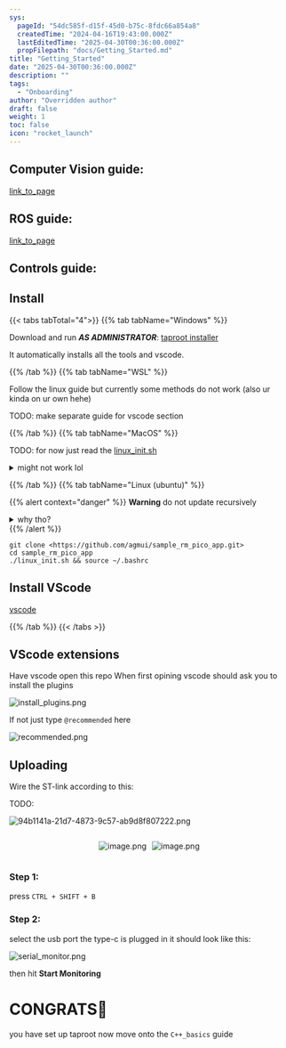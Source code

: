 ```yaml
---
sys:
  pageId: "54dc585f-d15f-45d0-b75c-8fdc66a854a8"
  createdTime: "2024-04-16T19:43:00.000Z"
  lastEditedTime: "2025-04-30T00:36:00.000Z"
  propFilepath: "docs/Getting_Started.md"
title: "Getting_Started"
date: "2025-04-30T00:36:00.000Z"
description: ""
tags:
  - "Onboarding"
author: "Overridden author"
draft: false
weight: 1
toc: false
icon: "rocket_launch"
---
```


## Computer Vision guide:

[link_to_page](86d45bc0-388b-4d26-8848-44f255f73d0e)

## ROS guide:

[link_to_page](3c76c1de-ec8f-46d6-8b0a-294005edc2d5)

## Controls guide:

## Install

{{< tabs tabTotal="4">}}
{{% tab tabName="Windows" %}}

Download and run _**AS ADMINISTRATOR**_: [taproot installer](https://github.com/Thornbots/TeachingFreshies/releases/tag/1.0)

It automatically installs all the tools and vscode.

{{% /tab %}}
{{% tab tabName="WSL" %}}

Follow the linux guide but currently some methods do not work (also ur kinda on ur own hehe)

TODO: make separate guide for vscode section

{{% /tab %}}
{{% tab tabName="MacOS" %}}

TODO: for now just read the [linux_init.sh](https://github.com/agmui/sample_rm_pico_app/blob/main/linux_init.sh)

<details>
<summary>might not work lol</summary>

`brew install libusb pkg-config`

Next install: [vscode](https://code.visualstudio.com/Download)

</details>

{{% /tab %}}
{{% tab tabName="Linux (ubuntu)" %}}

{{% alert context="danger" %}}
**Warning** do not update recursively
<details>
<summary>why tho?</summary>
There are some submodules that may go on for a while (like tinyusb) and I highly
recommend you don't need to get them.
If you want to see what submodules I update just look in `linux_init.sh`
</details>
{{% /alert %}}

```shell
git clone <https://github.com/agmui/sample_rm_pico_app.git>
cd sample_rm_pico_app
./linux_init.sh && source ~/.bashrc
```

## Install VScode

[vscode](https://code.visualstudio.com/Download)

{{% /tab %}}
{{< /tabs >}}

## VScode extensions

Have vscode open this repo
When first opining vscode should ask you to install the plugins

![install_plugins.png](https://prod-files-secure.s3.us-west-2.amazonaws.com/d518164a-d88e-44d1-a4ee-3adb3bd8bce0/89bd30f0-1825-4e77-867b-0a41ce370880/install_plugins.png?X-Amz-Algorithm=AWS4-HMAC-SHA256&X-Amz-Content-Sha256=UNSIGNED-PAYLOAD&X-Amz-Credential=ASIAZI2LB466YCLMH3AD%2F20250713%2Fus-west-2%2Fs3%2Faws4_request&X-Amz-Date=20250713T081108Z&X-Amz-Expires=3600&X-Amz-Security-Token=IQoJb3JpZ2luX2VjEPf%2F%2F%2F%2F%2F%2F%2F%2F%2F%2FwEaCXVzLXdlc3QtMiJIMEYCIQCAB20UaQqSfQeVPVkEdwOlZUZJBJrFB3n83BICpQ9PWgIhALqFmOxPwvWupQJLzxRoqV2OVpRwV2WnGAvhX4ONaYUtKv8DCBAQABoMNjM3NDIzMTgzODA1Igxyndv5yK17alXvYbIq3AMR50hUBgzlXKI7TvFojRv8NkPiJSs2GDOgfeM%2BJ%2FVl0vYoNQ%2Fo%2Fhgresj%2B1dn602EQGiCSnZGaomdHo5txRJ4QvXQxBBsDSevMqVNHD0y8WXOTBxcJEWtnefbfsjiVRUZIEZm1ZWR3Lst3xhyqJ%2BxBeUwoMpHRU%2FV2AfM4xJ23nTuhEG5Evko7USB4nun8zCU52PAzkn16%2FyK76gR9FWkyDdbVIRv4wx85MMnAgXv8WUQuf7buJF4hFygu2BHyo4xvLNxMRHIW45wQN9SWUXhdWMfMUGu51tuRssegdYYc%2FXxLVpNdiM1A173ToGpdBsfXMpATdLAoikKjzCLCvKevAVoVuQH4yZaPfFLVV1bZYueLZ2JaIPHPHICm8L58gi4ltt2%2FRfFu9xGasEpQpEiLz0N4jkbBbPbV%2B6KubmjdWmrztxtl1ps8T74U2XtrCxH5VEWu0OzUMJcrnEJBHiVDZjSWEy8upiBbVqXEzw%2FZemW7ELza%2B2NtdC%2Bj8xLX%2FHiAiPGGlprRat7eWmg0qnJomWhgU0IE73URZkrzek%2FXf925i2asHuhBEEqcCDzWUM%2BWWYX%2BoNRJ8hMaTS1tDGfGEfkwNKmjPY49hVxvLhTGThFQPVEzsYICczOW3DDso83DBjqkAdDaPSE3FKTYgXRllc9ewh4S9EyPI%2BYFD6InKqkJP25sMkmi6E7DeFcfCkWhilxvi%2FaCBY6hhYCaaGuzihQPfB4xGw1bX4wXYV8AY0Q0YcPA9jhaEv9l9zYv%2FrcDxN4WWFgVTEaOYdjZN7IZuvcPGZWD2Jk6fYL94TpLrkBTBtV325%2FK2%2F%2Bte4FHRvlsiLE9uPlE6ABYxUSgpf3mJ3l5gWudkjzY&X-Amz-Signature=7e2bcf68b500bb6bfc7a006507653614178af527b29c1e4caccf83291b4b86ab&X-Amz-SignedHeaders=host&x-amz-checksum-mode=ENABLED&x-id=GetObject)

If not just type `@recommended` here  

![recommended.png](https://prod-files-secure.s3.us-west-2.amazonaws.com/d518164a-d88e-44d1-a4ee-3adb3bd8bce0/61e661e9-5d85-4dfc-be0d-8d2097a5e793/recommended.png?X-Amz-Algorithm=AWS4-HMAC-SHA256&X-Amz-Content-Sha256=UNSIGNED-PAYLOAD&X-Amz-Credential=ASIAZI2LB466YCLMH3AD%2F20250713%2Fus-west-2%2Fs3%2Faws4_request&X-Amz-Date=20250713T081108Z&X-Amz-Expires=3600&X-Amz-Security-Token=IQoJb3JpZ2luX2VjEPf%2F%2F%2F%2F%2F%2F%2F%2F%2F%2FwEaCXVzLXdlc3QtMiJIMEYCIQCAB20UaQqSfQeVPVkEdwOlZUZJBJrFB3n83BICpQ9PWgIhALqFmOxPwvWupQJLzxRoqV2OVpRwV2WnGAvhX4ONaYUtKv8DCBAQABoMNjM3NDIzMTgzODA1Igxyndv5yK17alXvYbIq3AMR50hUBgzlXKI7TvFojRv8NkPiJSs2GDOgfeM%2BJ%2FVl0vYoNQ%2Fo%2Fhgresj%2B1dn602EQGiCSnZGaomdHo5txRJ4QvXQxBBsDSevMqVNHD0y8WXOTBxcJEWtnefbfsjiVRUZIEZm1ZWR3Lst3xhyqJ%2BxBeUwoMpHRU%2FV2AfM4xJ23nTuhEG5Evko7USB4nun8zCU52PAzkn16%2FyK76gR9FWkyDdbVIRv4wx85MMnAgXv8WUQuf7buJF4hFygu2BHyo4xvLNxMRHIW45wQN9SWUXhdWMfMUGu51tuRssegdYYc%2FXxLVpNdiM1A173ToGpdBsfXMpATdLAoikKjzCLCvKevAVoVuQH4yZaPfFLVV1bZYueLZ2JaIPHPHICm8L58gi4ltt2%2FRfFu9xGasEpQpEiLz0N4jkbBbPbV%2B6KubmjdWmrztxtl1ps8T74U2XtrCxH5VEWu0OzUMJcrnEJBHiVDZjSWEy8upiBbVqXEzw%2FZemW7ELza%2B2NtdC%2Bj8xLX%2FHiAiPGGlprRat7eWmg0qnJomWhgU0IE73URZkrzek%2FXf925i2asHuhBEEqcCDzWUM%2BWWYX%2BoNRJ8hMaTS1tDGfGEfkwNKmjPY49hVxvLhTGThFQPVEzsYICczOW3DDso83DBjqkAdDaPSE3FKTYgXRllc9ewh4S9EyPI%2BYFD6InKqkJP25sMkmi6E7DeFcfCkWhilxvi%2FaCBY6hhYCaaGuzihQPfB4xGw1bX4wXYV8AY0Q0YcPA9jhaEv9l9zYv%2FrcDxN4WWFgVTEaOYdjZN7IZuvcPGZWD2Jk6fYL94TpLrkBTBtV325%2FK2%2F%2Bte4FHRvlsiLE9uPlE6ABYxUSgpf3mJ3l5gWudkjzY&X-Amz-Signature=747c6af095c7c1d2a709fe6912630e89b629c8f51046590ab4a71892180304e8&X-Amz-SignedHeaders=host&x-amz-checksum-mode=ENABLED&x-id=GetObject)

## Uploading

Wire the ST-link according to this:

TODO:

![94b1141a-21d7-4873-9c57-ab9d8f807222.png](https://prod-files-secure.s3.us-west-2.amazonaws.com/d518164a-d88e-44d1-a4ee-3adb3bd8bce0/e5fad17d-ab82-4300-9f4c-505ab4b1202c/94b1141a-21d7-4873-9c57-ab9d8f807222.png?X-Amz-Algorithm=AWS4-HMAC-SHA256&X-Amz-Content-Sha256=UNSIGNED-PAYLOAD&X-Amz-Credential=ASIAZI2LB466YCLMH3AD%2F20250713%2Fus-west-2%2Fs3%2Faws4_request&X-Amz-Date=20250713T081108Z&X-Amz-Expires=3600&X-Amz-Security-Token=IQoJb3JpZ2luX2VjEPf%2F%2F%2F%2F%2F%2F%2F%2F%2F%2FwEaCXVzLXdlc3QtMiJIMEYCIQCAB20UaQqSfQeVPVkEdwOlZUZJBJrFB3n83BICpQ9PWgIhALqFmOxPwvWupQJLzxRoqV2OVpRwV2WnGAvhX4ONaYUtKv8DCBAQABoMNjM3NDIzMTgzODA1Igxyndv5yK17alXvYbIq3AMR50hUBgzlXKI7TvFojRv8NkPiJSs2GDOgfeM%2BJ%2FVl0vYoNQ%2Fo%2Fhgresj%2B1dn602EQGiCSnZGaomdHo5txRJ4QvXQxBBsDSevMqVNHD0y8WXOTBxcJEWtnefbfsjiVRUZIEZm1ZWR3Lst3xhyqJ%2BxBeUwoMpHRU%2FV2AfM4xJ23nTuhEG5Evko7USB4nun8zCU52PAzkn16%2FyK76gR9FWkyDdbVIRv4wx85MMnAgXv8WUQuf7buJF4hFygu2BHyo4xvLNxMRHIW45wQN9SWUXhdWMfMUGu51tuRssegdYYc%2FXxLVpNdiM1A173ToGpdBsfXMpATdLAoikKjzCLCvKevAVoVuQH4yZaPfFLVV1bZYueLZ2JaIPHPHICm8L58gi4ltt2%2FRfFu9xGasEpQpEiLz0N4jkbBbPbV%2B6KubmjdWmrztxtl1ps8T74U2XtrCxH5VEWu0OzUMJcrnEJBHiVDZjSWEy8upiBbVqXEzw%2FZemW7ELza%2B2NtdC%2Bj8xLX%2FHiAiPGGlprRat7eWmg0qnJomWhgU0IE73URZkrzek%2FXf925i2asHuhBEEqcCDzWUM%2BWWYX%2BoNRJ8hMaTS1tDGfGEfkwNKmjPY49hVxvLhTGThFQPVEzsYICczOW3DDso83DBjqkAdDaPSE3FKTYgXRllc9ewh4S9EyPI%2BYFD6InKqkJP25sMkmi6E7DeFcfCkWhilxvi%2FaCBY6hhYCaaGuzihQPfB4xGw1bX4wXYV8AY0Q0YcPA9jhaEv9l9zYv%2FrcDxN4WWFgVTEaOYdjZN7IZuvcPGZWD2Jk6fYL94TpLrkBTBtV325%2FK2%2F%2Bte4FHRvlsiLE9uPlE6ABYxUSgpf3mJ3l5gWudkjzY&X-Amz-Signature=f8b0d4b839bbb441e8a572cc3dbae541ed24e1ffd97214ad2441fa782ae4b5bb&X-Amz-SignedHeaders=host&x-amz-checksum-mode=ENABLED&x-id=GetObject)

<div style="display: flex;flex-direction: row; column-gap:10px; max-width: 630px;justify-content: center;">
<div>

![image.png](https://prod-files-secure.s3.us-west-2.amazonaws.com/d518164a-d88e-44d1-a4ee-3adb3bd8bce0/210ecb78-1116-4d7b-b9b7-2292f66fa2c2/image.png?X-Amz-Algorithm=AWS4-HMAC-SHA256&X-Amz-Content-Sha256=UNSIGNED-PAYLOAD&X-Amz-Credential=ASIAZI2LB4664EOJV4UQ%2F20250713%2Fus-west-2%2Fs3%2Faws4_request&X-Amz-Date=20250713T081114Z&X-Amz-Expires=3600&X-Amz-Security-Token=IQoJb3JpZ2luX2VjEPf%2F%2F%2F%2F%2F%2F%2F%2F%2F%2FwEaCXVzLXdlc3QtMiJIMEYCIQC8hVdad4VnT6j3sNLEp6ZBsC30zih33y2X5uuZamUvRgIhAJDcce11kKxkL7xhVItFYOjL1P6tRNhkbOI%2FLFdxvo3VKv8DCBAQABoMNjM3NDIzMTgzODA1IgxpUtjU3q2UHOhKHjoq3AP2zLXBZec12ZyDBNpYZDSCE2XhRJwbB4ngSh7XzPUN0KRYaka2PIJSbM4Hqq6muk9ijaD3LAo92e1inMpCeTISgmJkopoTQGRkV2h7zVxSnY%2BtVj6SdKVRkf9FmiaYssZTGS9p35ThgTO%2BtpbuL1nFgGdpP0RFE4eWeSfUvrLo%2BhyHVRqfTjEPynyv7Db1pEo%2Fe3m1rSrbyXPtNzNFQhFRYGNHgMkkehQZ9oHH0C3qqcR8OaEDAuyRE%2FY4XQkMMUutpaBmjZ8ACqZK7nVvLgm6wXoOjQ9bJStQ3bqjtJO%2F%2BHR%2BBanOEPRDlCSgIJMj4cD35xmMU%2B6jVHF1PpnhPZbchujowyu6B%2BcLaK5pdpsk%2FvtYfyqVA457F%2FDK7Ad0sW1Bbcby7YkTXXvZaLAEAHCAismrkDaIZDBShO2%2FNJaBLWC1KYQBCA61vTs0cFUchpJVAkGkyJeO06WMGBhXD9oIHsKj4YOFlN1Hpwmy6GjZiKEm0FbVNigpCvno9%2FZXjcO2TX9juVmgq0%2F2cT1gG34XL0wN9%2B1lBnd4Jjv0q2elUJcff4ZxLX9pIOQycuADC6wFnasVAzfq5LqsQM0ZNKh5N%2Fz0I%2FaWEEJD2RMcjAv595HUGqvZMsJ1iuyWSzCYpM3DBjqkAV1lxjtdISh7euNrCsoQz8a4LLYyVYakvBHfW%2FBT1T5hDRTspJT465nOgPq6L4VA0gUw54ru%2BDXYTwsEeNhXMYw%2BiWJrW%2B5uRqa8z2rtc6RCmUGk%2B%2BJW7hBZA5ClBefCPcnazMGN9ucVcQOaCCM0jeB%2B%2F92cZyXeH%2FCRYOGJ3Hp4Sbd3%2BIH1hTmIP1ornr9kMcX7R6QCZ3XfSpJFT0j1OcpJBO9s&X-Amz-Signature=e2b86d21bee647216b26d7f1f81915ecedb77fdb28cb53f36f7cf598d57c16ad&X-Amz-SignedHeaders=host&x-amz-checksum-mode=ENABLED&x-id=GetObject)

</div>
<div>

![image.png](https://prod-files-secure.s3.us-west-2.amazonaws.com/d518164a-d88e-44d1-a4ee-3adb3bd8bce0/33a0fd0f-8ca6-4a86-8e09-26e95ded1fff/image.png?X-Amz-Algorithm=AWS4-HMAC-SHA256&X-Amz-Content-Sha256=UNSIGNED-PAYLOAD&X-Amz-Credential=ASIAZI2LB466UPAPGGBU%2F20250713%2Fus-west-2%2Fs3%2Faws4_request&X-Amz-Date=20250713T081114Z&X-Amz-Expires=3600&X-Amz-Security-Token=IQoJb3JpZ2luX2VjEPf%2F%2F%2F%2F%2F%2F%2F%2F%2F%2FwEaCXVzLXdlc3QtMiJIMEYCIQDI5kGNeRZ3onXtgeYeeyLuwZGSRgMDs0YFgIqdb6QtYAIhAI57s4fPlC9o8DMflzU%2FSpDmhhiwG7YGW%2FBDeDNrQKDRKv8DCBAQABoMNjM3NDIzMTgzODA1IgwzLu5X%2FGtsHSZj1yMq3AM16Nj2Y9ID1%2BRtRA%2FVmonEh%2BjeOyx6XHtK7UffWtm%2FvaV%2Fo8uH%2FO7GhHzOZXKJNxlJ%2FHGU2320dNFeF%2F1HTPL5kQxE82FN5FHmvgn0uvXLtgdRTOD6hz8GhiPhHh%2FuDSrav6gGka3np7U4lM6GXW8UhGU584FGybqwXOoDQBWVN4Q09Ql7BXW2NqhYEjSx2OBg8lvoD%2Bg8gGHtSnevP8rcxo55ocC7nmVbFb5Bq%2FLuMzgq4%2Frvsk1xV1E26TNCM6bzlN9%2BwJ40%2F7cbtPjyno2EXNCrWLW%2BgwlAW2IQpt6bpgQssJlXMtUU96QbW7tiJITyJN0QmT84Oc6NpZLc12o7vAnselmSYtYQpPKMD1a6fvS%2BasgVEPtMTtqDqvLzcuo4JLng%2BmY97Z9fMYQ2Wt8f0uRrysWw3yc8qlkJlBYeLoXpqAo1Wdxssddt%2Bjxz6NgT9iPar%2BoAoo2VX9ZK9J9AKIOXkUeE5GfKswe5FyS9nlCt%2BJT6wDOI68TR3Tb7ttiT2lVSH0wXKK4BuO%2BkDxL8IuuDW3dRPrE4aVLB3IlhK5iZfpBxsa2OXMT2ALsri3JTD68O7pK5DHIKgCjyHd9ilGvXJvxuWmqReFh4O0olMqzMlKmcZ22agJN3iTDSpM3DBjqkAU5kn8NTRUZRY83XxybboFxEHBeGZWtJXW6W7CypsnUanFPm%2FBXrmvghSzjAWLJjGFAHPQkDsS%2F43EB9vJ8E6pWy8f0qIvxhvrShb%2FqE36XtoU2N9aJoCWXw%2B%2B4xDE26SpR5Tkwn9LnWjnw9YnAeq%2BcYgs2uEdgtQ74obaNIvv6R%2FlTj9fl1Vt5%2FDPxc9vg%2FYJlZo%2B%2F9cHguucE4N34OpTJDrDBo&X-Amz-Signature=697b72d5d67db22e3a4fd34a2c6cd512475799ce886ed0f8bae3a73770b35e58&X-Amz-SignedHeaders=host&x-amz-checksum-mode=ENABLED&x-id=GetObject)

</div>
</div>

### Step 1:

press `CTRL + SHIFT + B`

### Step 2:

select the usb port the type-c is plugged in it should look like this:

![serial_monitor.png](https://prod-files-secure.s3.us-west-2.amazonaws.com/d518164a-d88e-44d1-a4ee-3adb3bd8bce0/f03f4774-05d4-4393-b6a0-d5efb6d315ab/serial_monitor.png?X-Amz-Algorithm=AWS4-HMAC-SHA256&X-Amz-Content-Sha256=UNSIGNED-PAYLOAD&X-Amz-Credential=ASIAZI2LB466YCLMH3AD%2F20250713%2Fus-west-2%2Fs3%2Faws4_request&X-Amz-Date=20250713T081108Z&X-Amz-Expires=3600&X-Amz-Security-Token=IQoJb3JpZ2luX2VjEPf%2F%2F%2F%2F%2F%2F%2F%2F%2F%2FwEaCXVzLXdlc3QtMiJIMEYCIQCAB20UaQqSfQeVPVkEdwOlZUZJBJrFB3n83BICpQ9PWgIhALqFmOxPwvWupQJLzxRoqV2OVpRwV2WnGAvhX4ONaYUtKv8DCBAQABoMNjM3NDIzMTgzODA1Igxyndv5yK17alXvYbIq3AMR50hUBgzlXKI7TvFojRv8NkPiJSs2GDOgfeM%2BJ%2FVl0vYoNQ%2Fo%2Fhgresj%2B1dn602EQGiCSnZGaomdHo5txRJ4QvXQxBBsDSevMqVNHD0y8WXOTBxcJEWtnefbfsjiVRUZIEZm1ZWR3Lst3xhyqJ%2BxBeUwoMpHRU%2FV2AfM4xJ23nTuhEG5Evko7USB4nun8zCU52PAzkn16%2FyK76gR9FWkyDdbVIRv4wx85MMnAgXv8WUQuf7buJF4hFygu2BHyo4xvLNxMRHIW45wQN9SWUXhdWMfMUGu51tuRssegdYYc%2FXxLVpNdiM1A173ToGpdBsfXMpATdLAoikKjzCLCvKevAVoVuQH4yZaPfFLVV1bZYueLZ2JaIPHPHICm8L58gi4ltt2%2FRfFu9xGasEpQpEiLz0N4jkbBbPbV%2B6KubmjdWmrztxtl1ps8T74U2XtrCxH5VEWu0OzUMJcrnEJBHiVDZjSWEy8upiBbVqXEzw%2FZemW7ELza%2B2NtdC%2Bj8xLX%2FHiAiPGGlprRat7eWmg0qnJomWhgU0IE73URZkrzek%2FXf925i2asHuhBEEqcCDzWUM%2BWWYX%2BoNRJ8hMaTS1tDGfGEfkwNKmjPY49hVxvLhTGThFQPVEzsYICczOW3DDso83DBjqkAdDaPSE3FKTYgXRllc9ewh4S9EyPI%2BYFD6InKqkJP25sMkmi6E7DeFcfCkWhilxvi%2FaCBY6hhYCaaGuzihQPfB4xGw1bX4wXYV8AY0Q0YcPA9jhaEv9l9zYv%2FrcDxN4WWFgVTEaOYdjZN7IZuvcPGZWD2Jk6fYL94TpLrkBTBtV325%2FK2%2F%2Bte4FHRvlsiLE9uPlE6ABYxUSgpf3mJ3l5gWudkjzY&X-Amz-Signature=7aa84452a9b2c7f44a70421a7b61b154265829c3e147a085960b4828a245454f&X-Amz-SignedHeaders=host&x-amz-checksum-mode=ENABLED&x-id=GetObject)

then hit **Start Monitoring**

# CONGRATS🎉

you have set up taproot now move onto the `C++_basics` guide

